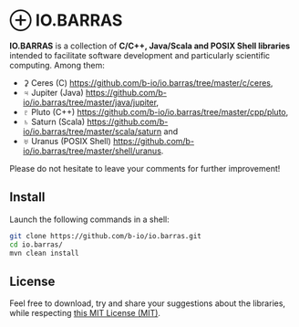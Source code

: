 # ⊕ IO.BARRAS

**IO.BARRAS** is a collection of **C/C++, Java/Scala and POSIX Shell libraries** intended to
facilitate software development and particularly scientific computing.
Among them:

  * ⚳ Ceres (C) <https://github.com/b-io/io.barras/tree/master/c/ceres>,
  * ♃ Jupiter (Java) <https://github.com/b-io/io.barras/tree/master/java/jupiter>,
  * ♇ Pluto (C++) <https://github.com/b-io/io.barras/tree/master/cpp/pluto>,
  * ♄ Saturn (Scala) <https://github.com/b-io/io.barras/tree/master/scala/saturn> and
  * ♅ Uranus (POSIX Shell) <https://github.com/b-io/io.barras/tree/master/shell/uranus>.

Please do not hesitate to leave your comments for further improvement!


## Install

Launch the following commands in a shell:
~~~bash
git clone https://github.com/b-io/io.barras.git
cd io.barras/
mvn clean install
~~~


## License

Feel free to download, try and share your suggestions about the libraries,
while respecting [this MIT License (MIT)][license].

[license]: <LICENSE>
